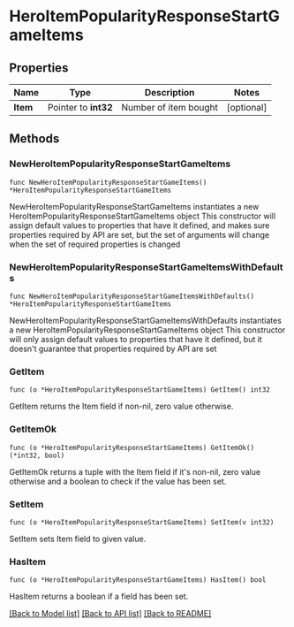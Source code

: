 # HeroItemPopularityResponseStartGameItems

## Properties

Name | Type | Description | Notes
------------ | ------------- | ------------- | -------------
**Item** | Pointer to **int32** | Number of item bought | [optional] 

## Methods

### NewHeroItemPopularityResponseStartGameItems

`func NewHeroItemPopularityResponseStartGameItems() *HeroItemPopularityResponseStartGameItems`

NewHeroItemPopularityResponseStartGameItems instantiates a new HeroItemPopularityResponseStartGameItems object
This constructor will assign default values to properties that have it defined,
and makes sure properties required by API are set, but the set of arguments
will change when the set of required properties is changed

### NewHeroItemPopularityResponseStartGameItemsWithDefaults

`func NewHeroItemPopularityResponseStartGameItemsWithDefaults() *HeroItemPopularityResponseStartGameItems`

NewHeroItemPopularityResponseStartGameItemsWithDefaults instantiates a new HeroItemPopularityResponseStartGameItems object
This constructor will only assign default values to properties that have it defined,
but it doesn't guarantee that properties required by API are set

### GetItem

`func (o *HeroItemPopularityResponseStartGameItems) GetItem() int32`

GetItem returns the Item field if non-nil, zero value otherwise.

### GetItemOk

`func (o *HeroItemPopularityResponseStartGameItems) GetItemOk() (*int32, bool)`

GetItemOk returns a tuple with the Item field if it's non-nil, zero value otherwise
and a boolean to check if the value has been set.

### SetItem

`func (o *HeroItemPopularityResponseStartGameItems) SetItem(v int32)`

SetItem sets Item field to given value.

### HasItem

`func (o *HeroItemPopularityResponseStartGameItems) HasItem() bool`

HasItem returns a boolean if a field has been set.


[[Back to Model list]](../README.md#documentation-for-models) [[Back to API list]](../README.md#documentation-for-api-endpoints) [[Back to README]](../README.md)



